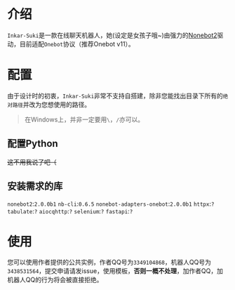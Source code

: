 # 介绍
`Inkar-Suki`是一款在线聊天机器人，她(设定是女孩子哦~)由强力的[Nonebot2](https://github.com/nonebot/nonebot2)驱动，目前适配`Onebot`协议（推荐Onebot v11）。

# 配置
由于设计时的初衷，`Inkar-Suki`非常不支持自搭建，除非您能找出目录下所有的`绝对路径`并改为您想使用的路径。
> 在Windows上，并非一定要用`\`，`/`亦可以。

## 配置Python
~~这不用我说了吧（~~
## 安装需求的库
`nonebot2`:`2.0.0b1`
`nb-cli`:`0.6.5`
`nonebot-adapters-onebot`:`2.0.0b1`
`httpx`:`?`
`tabulate`:`?`
`aiocqhttp`:`?`
`selenium`:`?`
`fastapi`:`?`

# 使用
您可以使用作者提供的公共实例，作者QQ号为`3349104868`，机器人QQ号为`3438531564`，提交申请请发issue，使用模板，**否则一概不处理**，加作者QQ，加机器人QQ的行为将会被直接拒绝。
